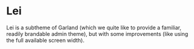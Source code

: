 Lei
===

Lei is a subtheme of Garland (which we quite like to provide a familiar, readily brandable admin theme), but with some improvements (like using the full available screen width).

